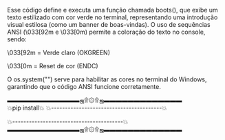 Esse código define e executa uma função chamada boots(), que exibe um texto estilizado com cor verde no terminal, representando uma introdução visual estilosa (como um banner de boas-vindas).
O uso de sequências ANSI (\033[92m e \033[0m) permite a coloração do texto no console, sendo:

\033[92m = Verde claro (OKGREEN)

\033[0m = Reset de cor (ENDC)

O os.system("") serve para habilitar as cores no terminal do Windows, garantindo que o código ANSI funcione corretamente.



▬▬▬▬▬▬▬▬▬▬▬▬ஜ۩۞۩ஜ▬▬▬▬▬▬▬▬▬▬▬▬▬                 
💥pip install💥
💥----------------------------------------💥

💥----------------------------------------💥
▬▬▬▬▬▬▬▬▬▬▬▬ஜ۩۞۩ஜ▬▬▬▬▬▬▬▬▬▬▬▬▬  
